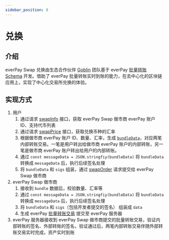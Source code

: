 ```yaml
---
sidebar_position: 8
---
```


# 兑换

## 介绍

everPay Swap 兑换由生态合作伙伴 [Goblin](https://goblinpool.com/) 团队基于 everPay [批量转账 Schema](./bundle) 开发。借助了 everPay 批量转账实时到账的能力，在去中心化的区块链应用上，实现了中心化交易所兑换的体验。

## 实现方式
1. 用户
    1. 通过请求 [swapInfo](../../../../sdk/server-api/basic-api/swapInfo) 接口，获取 everPay Swap 做市商 everPay 账户 ID、支持代币列表
    2. 通过请求 [swapPrice](../../../../sdk/server-api/basic-api/swapPrice) 接口，获取兑换币种的汇率
    3. 根据做市商 everPay 账户 ID、数量、汇率，生成 [`bundleData`](./bundle#bundledata-信息)，对应两笔内部转账交易。一笔是用户转出给做市商 everPay 账户的内部转账，另一笔是做市商 everPay 账户转出给用户的内部转账。
    4. 通过 `const messageData = JSON.stringfiy(bundleData)` 将 `bundleData` 转换成 `messageData` 后，执行后续签名处理
    5. 将 `bundleData` 和 `sigs` 组装，通过 [swapOrder](../../../../sdk/server-api/operation-api/swapOrder) 请求提交给 everPay Swap 做市商
2. everPay Swap 做市商
    1. 接收到 `bundle` 数据后，校验数量、汇率等
    2. 通过 `const messageData = JSON.stringfiy(bundleData)` 将 `bundleData` 转换成 `messageData` 后，执行后续签名处理
    3. 将 `bundleData` 和 `sigs`（包括开发者提交的签名） 组装成 `data`
    4. 生成 everPay [批量转账交易](./bundle) 提交至 everPay 服务器
3. everPay 服务器接收到 everPay Swap 做市商提交的批量转账交易，验证内部转账的签名、外部转账的签名，验证通过后，两笔内部转账交易伴随外部转账交易实时完成，资产实时到账